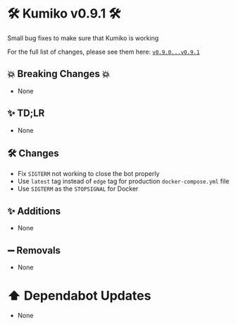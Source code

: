 # 🛠️ Kumiko v0.9.1 🛠️

Small bug fixes to make sure that Kumiko is working

For the full list of changes, please see them here: [`v0.9.0...v0.9.1`](https://github.com/No767/Kumiko/compare/v0.9.0...v0.9.1)


## :boom: Breaking Changes :boom:

- None
## ✨ TD;LR

- None

## 🛠️ Changes

- Fix `SIGTERM` not working to close the bot properly
- Use `latest` tag instead of `edge` tag for production `docker-compose.yml` file
- Use `SIGTERM` as the `STOPSIGNAL` for Docker


## ✨ Additions

- None

## ➖ Removals

- None

# ⬆️ Dependabot Updates
- None